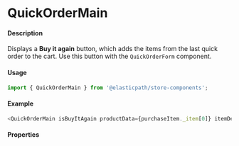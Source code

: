 # QuickOrderMain

#### Description

Displays a **Buy it again** button, which adds the items from the last quick order to the cart. Use this button with the `QuickOrderForm` component.

#### Usage

```js
import { QuickOrderMain } from '@elasticpath/store-components';
```

#### Example

```js
<QuickOrderMain isBuyItAgain productData={purchaseItem._item[0]} itemDetailLink={itemDetailLink} onMoveToCart={onMoveToCart} onConfiguratorAddToCart={onConfiguratorAddToCart} />
```

#### Properties

<!-- PROPS -->

